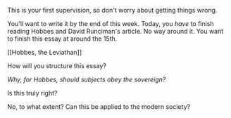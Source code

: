 This is your first supervision, so don't worry about getting things wrong.

You'll want to write it by the end of this week.
Today, you *have* to finish reading Hobbes and David Runciman's article.
No way around it.
You want to finish this essay at around the 15th.

[[Hobbes, the Leviathan]]

How will you structure this essay?

*Why, for Hobbes, should subjects obey the sovereign?*

Is this truly right?

No, to what extent? Can this be applied to the modern society?

